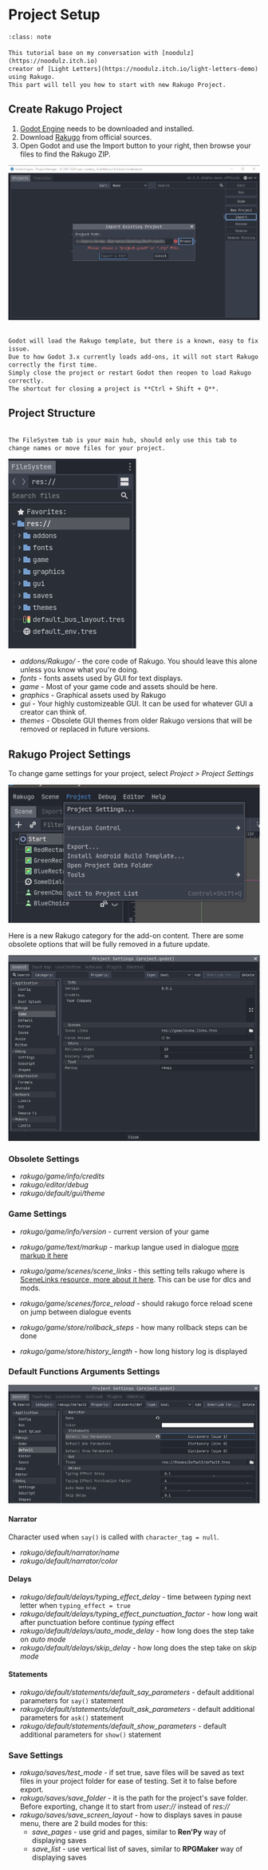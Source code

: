 # Project Setup

```{admonition} Info
:class: note

This tutorial base on my conversation with [noodulz](https://noodulz.itch.io)
creator of [Light Letters](https://noodulz.itch.io/light-letters-demo) using Rakugo.
This part will tell you how to start with new Rakugo Project.
```

## Create Rakugo Project

1. [Godot Engine](https://godotengine.org/download) needs to be downloaded and installed.
2. Download [Rakugo](https://rakugoteam.github.io/download/) from official sources.
3. Open Godot and use the Import button to your right, then browse your files to find the Rakugo ZIP.

![](_images/project_setup/import-project.png)

```{warning}

Godot will load the Rakugo template, but there is a known, easy to fix issue.
Due to how Godot 3.x currently loads add-ons, it will not start Rakugo correctly the first time.
Simply close the project or restart Godot then reopen to load Rakugo correctly.
The shortcut for closing a project is **Ctrl + Shift + Q**.
```

## Project Structure

```{note}

The FileSystem tab is your main hub, should only use this tab to change names or move files for your project.
```

![](_images/project_setup/file-system.png)

- _addons/Rakugo/_ - the core code of Rakugo. You should leave this alone unless you know what you're doing.
- _fonts_ - fonts assets used by GUI for text displays.
- _game_ - Most of your game code and assets should be here.
- _graphics_ - Graphical assets used by Rakugo
- _gui_ - Your highly customizeable GUI. It can be used for whatever GUI a creator can think of.
- _themes_ - Obsolete GUI themes from older Rakugo versions that will be removed or replaced in future versions.

## Rakugo Project Settings

To change game settings for your project, select _Project > Project Settings_

![](_images/project_setup/project-settings.png)

Here is a new Rakugo category for the add-on content.
There are some obsolete options that will be fully removed in a future update.

![](_images/project_setup/project-settings-window.png)

### Obsolete Settings

- _rakugo/game/info/credits_
- _rakugo/editor/debug_
- _rakugo/default/gui/theme_

### Game Settings

- _rakugo/game/info/version_ - current version of your game
- _rakugo/game/text/markup_ - markup langue used in dialogue [more markup it here](text.md)

- _rakugo/game/scenes/scene_links_ - this setting tells rakugo where is [SceneLinks resource, more about it here](changing_scenes.md). This can be use for dlcs and mods.
- _rakugo/game/scenes/force_reload_ - should rakugo force reload scene on jump between dialogue events
- _rakugo/game/store/rollback_steps_ - how many rollback steps can be done
- _rakugo/game/store/history_length_ - how long history log is displayed

### Default Functions Arguments Settings

![](_images/project_setup/project-settings-defaults.png)

#### Narrator

Character used when `say()` is called with `character_tag = null`.

- _rakugo/default/narrator/name_
- _rakugo/default/narrator/color_

#### Delays

- _rakugo/default/delays/typing_effect_delay_ - time between _typing_ next letter when `typing_effect = true`
- _rakugo/default/delays/typing_effect_punctuation_factor_ - how long wait after punctuation before continue _typing_ effect
- _rakugo/default/delays/auto_mode_delay_ - how long does the step take on _auto mode_
- _rakugo/default/delays/skip_delay_ - how long does the step take on _skip mode_

#### Statements

- _rakugo/default/statements/default_say_parameters_ - default additional parameters for `say()` statement
- _rakugo/default/statements/default_ask_parameters_ - default additional parameters for `ask()` statement
- _rakugo/default/statements/default_show_parameters_ - default additional parameters for `show()` statement

### Save Settings

<!-- todo add screen shot -->

- _rakugo/saves/test_mode_ - if set true, save files will be saved as
  text files in your project folder for ease of testing. Set it to false before export.
- _rakugo/saves/save_folder_ - it is the path for the project's save folder.
  Before exporting, change it to start from _user://_ instead of _res://_
- _rakugo/saves/save_screen_layout_ - how to displays saves in pause menu,
  there are 2 build modes for this:
  - _save_pages_ - use grid and pages, similar to **Ren'Py** way of displaying saves
  - _save_list_ - use vertical list of saves, similar to **RPGMaker** way of displaying saves
